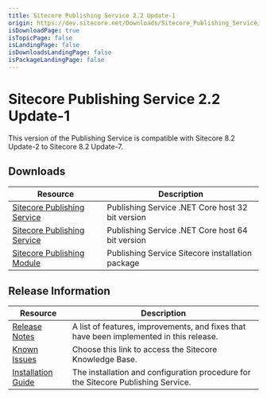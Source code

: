 ```yaml
---
title: Sitecore Publishing Service 2.2 Update-1
origin: https://dev.sitecore.net/Downloads/Sitecore_Publishing_Service/22/Sitecore_Publishing_Service_22_Update1.aspx
isDownloadPage: true
isTopicPage: false
isLandingPage: false
isDownloadsLandingPage: false
isPackageLandingPage: false
---
```


# Sitecore Publishing Service 2.2 Update-1

This version of the Publishing Service is compatible with Sitecore 8.2 Update-2 to Sitecore 8.2 Update-7.

## Downloads

 | Resource | Description |
 | --- | --- |
 | [Sitecore Publishing Service](https://scdp.blob.core.windows.net/downloads/Sitecore%20Publishing%20Service/22/Sitecore%20Publishing%20Service%2022%20Update-1/Secure/Sitecore%20Publishing%20Service%20%202.2.1%20rev.%20180807.zip) | Publishing Service .NET Core host 32 bit version |
 | [Sitecore Publishing Service](https://scdp.blob.core.windows.net/downloads/Sitecore%20Publishing%20Service/22/Sitecore%20Publishing%20Service%2022%20Update-1/Secure/Sitecore%20Publishing%20Service%20%202.2.1%20rev.%20180807-x64.zip) | Publishing Service .NET Core host 64 bit version |
 | [Sitecore Publishing Module](https://scdp.blob.core.windows.net/downloads/Sitecore%20Publishing%20Service/22/Sitecore%20Publishing%20Service%2022%20Update-1/Secure/Sitecore%20Publishing%20Module%202.2.1%20rev.%20180807.zip) | Publishing Service Sitecore installation package |

## Release Information

 | Resource | Description |
 | --- | --- |
 | [Release Notes](/downloads/Sitecore_Publishing_Service/22/Sitecore_Publishing_Service_22_Update1/Release_Notes) | A list of features, improvements, and fixes that have been implemented in this release. |
 | [Known Issues](https://kb.sitecore.net/articles/431510) | Choose this link to access the Sitecore Knowledge Base. |
 | [Installation Guide](https://scdp.blob.core.windows.net/downloads/Sitecore%20Publishing%20Service/22/Sitecore%20Publishing%20Service%2022%20Update-1/Secure/Publishing-Service-Installation-and-Configuration-Guide-2.2.1.pdf) | The installation and configuration procedure for the Sitecore Publishing Service. |